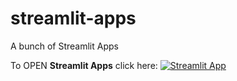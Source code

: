 # streamlit-apps

A bunch of Streamlit Apps

To OPEN **Streamlit Apps** click here:
[![Streamlit App](https://static.streamlit.io/badges/streamlit_badge_black_white.svg)](https://yilin-apps.streamlit.app/)
